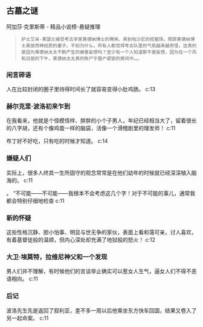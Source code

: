 ## 古墓之谜

阿加莎·克里斯蒂  -  精品小说榜-悬疑推理

>     护士艾米·莱瑟兰接受考古学家莱德纳博士的聘用，来到哈沙尼的挖掘场，照顾莱德纳博士美丽而神经质的妻子。不知为什么，所有人都觉得考古队里的气氛越来越奇怪，这真的是因为莱德纳太太不断产生的被害妄想吗？至少有一个人知道那不是妄想，因为在一个风和日丽的下午，莱德纳太太真的陈尸于窗户紧锁的房间中……


### 闲言碎语

人在比较封闭的圈子里待得时间长了就容易变得小肚鸡肠。 c:13

### 赫尔克里·波洛初来乍到

在我看来，他就是个怪模怪样、胖胖的小个子男人，年纪已经相当大了，留着很长的八字胡，还有个像鸡蛋一样的脑袋，活像一个滑稽剧里的理发师！ c:11

布丁好不好吃，只有吃的时候才知道。 c:14

### 嫌疑人们

实际上，很多人终其一生所固守的观念常常是在他们幼年的时候就已经深深植入脑海的。 c:11

。 
    “不可能——不可能——我根本不会考虑这几个字！对于不可能的事儿，通常我都会特别仔细地检查 c:11

### 新的怀疑

这些性格沉静、胆小怕事、明显与世无争的家伙，表面上看和蔼可亲，讨人喜欢，有着基督徒般的温顺，但内心深处却充满了地狱般的怒火！ c:12

### 大卫·埃莫特，拉维尼神父和一个发现

男人们并不理解，有时候他们的言谈举止确实可以惹女人生气，逼女人们不得不恶语相向。 
 c:11

### 后记

波洛先生先是返回了叙利亚，差不多一周以后他乘坐东方快车回国，结果又卷入了另一起命案。 c:11